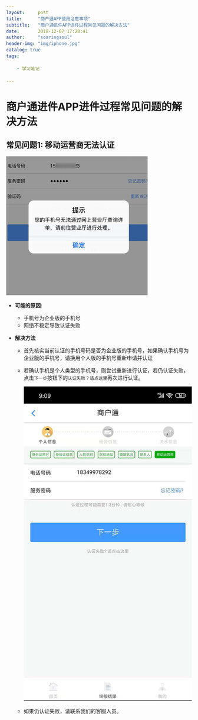 ```yaml
---
layout:     post
title:      "商户通APP使用注意事项"
subtitle:   "商户通进件APP进件过程常见问题的解决方法"
date:       2018-12-07 17:20:41
author:     "soaringsoul"
header-img: "img/iphone.jpg"
catalog: true
tags:

    - 学习笔记

---
```




# 商户通进件APP进件过程常见问题的解决方法

## 常见问题1: 移动运营商无法认证

![mobile_authenticate](/img/shanghutong/mobile_authenticate.png)



* **可能的原因**:

  * 手机号为企业版的手机号
  * 网络不稳定导致认证失败

* **解决方法**

  * 首先核实当前认证的手机号码是否为企业版的手机号，如果确认手机号为企业版的手机号，请换用个人版的手机号重新申请并认证

  * 若确认手机是个人类型的手机号，则尝试重新进行认证，若仍认证失败，点击`下一步`按钮下的`认证失败？请点这里`再次进行认证。

    ![sgt_mobile](/img/shanghutong/sgt_mobile.jpg)

  * 如果仍认证失败，请联系我们的客服人员。


